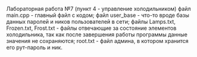  Лабораторная работа  №7  (пункт 4 - управление холодильником)
 файл main.cpp - главный файл с кодом; файл user_base - что-то вроде базы данных паролей и ников пользователей в сети; файлы Lamps.txt, Frozen.txt, Frost.txt - файлы отвечающие за состояние элементов холодильника, так как после завершения работы программы данные значения не сохраняются; root.txt - файл админа, в котором хранится его рут-пароль и ник.
